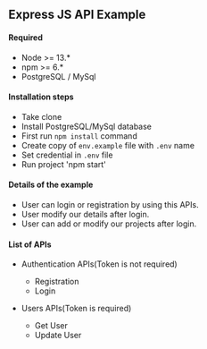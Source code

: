 ## Express JS API Example

#### Required
- Node >= 13.*
- npm >= 6.*
- PostgreSQL / MySql

#### Installation steps
- Take clone 
- Install PostgreSQL/MySql database
- First run `npm install` command
- Create copy of `env.example` file with `.env` name
- Set credential in `.env` file
- Run project 'npm start'

#### Details of the example
- User can login or registration by using this APIs.
- User modify our details after login.
- User can add or modify our projects after login.

#### List of APIs
- Authentication APIs(Token is not required)
    - Registration
    - Login
    
- Users APIs(Token is required)
    - Get User
    - Update User
